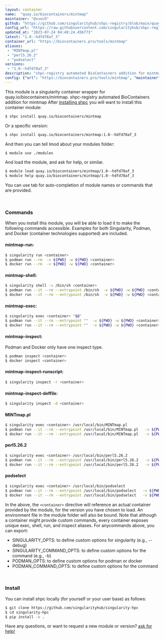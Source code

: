 ```yaml
---
layout: container
name:  "quay.io/biocontainers/mintmap"
maintainer: "@vsoch"
github: "https://github.com/singularityhub/shpc-registry/blob/main/quay.io/biocontainers/mintmap/container.yaml"
config_url: "https://raw.githubusercontent.com/singularityhub/shpc-registry/main/quay.io/biocontainers/mintmap/container.yaml"
updated_at: "2023-07-24 04:49:24.456773"
latest: "1.0--hdfd78af_3"
container_url: "https://biocontainers.pro/tools/mintmap"
aliases:
 - "MINTmap.pl"
 - "perl5.26.2"
 - "podselect"
versions:
 - "1.0--hdfd78af_3"
description: "shpc-registry automated BioContainers addition for mintmap"
config: {"url": "https://biocontainers.pro/tools/mintmap", "maintainer": "@vsoch", "description": "shpc-registry automated BioContainers addition for mintmap", "latest": {"1.0--hdfd78af_3": "sha256:91fb1c91082ba9f9c65feb45fed1262af6fc254ef359f68341967c9e34452340"}, "tags": {"1.0--hdfd78af_3": "sha256:91fb1c91082ba9f9c65feb45fed1262af6fc254ef359f68341967c9e34452340"}, "docker": "quay.io/biocontainers/mintmap", "aliases": {"MINTmap.pl": "/usr/local/bin/MINTmap.pl", "perl5.26.2": "/usr/local/bin/perl5.26.2", "podselect": "/usr/local/bin/podselect"}}
---
```


This module is a singularity container wrapper for quay.io/biocontainers/mintmap.
shpc-registry automated BioContainers addition for mintmap
After [installing shpc](#install) you will want to install this container module:


```bash
$ shpc install quay.io/biocontainers/mintmap
```

Or a specific version:

```bash
$ shpc install quay.io/biocontainers/mintmap:1.0--hdfd78af_3
```

And then you can tell lmod about your modules folder:

```bash
$ module use ./modules
```

And load the module, and ask for help, or similar.

```bash
$ module load quay.io/biocontainers/mintmap/1.0--hdfd78af_3
$ module help quay.io/biocontainers/mintmap/1.0--hdfd78af_3
```

You can use tab for auto-completion of module names or commands that are provided.

<br>

### Commands

When you install this module, you will be able to load it to make the following commands accessible.
Examples for both Singularity, Podman, and Docker (container technologies supported) are included.

#### mintmap-run:

```bash
$ singularity run <container>
$ podman run --rm  -v ${PWD} -w ${PWD} <container>
$ docker run --rm  -v ${PWD} -w ${PWD} <container>
```

#### mintmap-shell:

```bash
$ singularity shell -s /bin/sh <container>
$ podman run --it --rm --entrypoint /bin/sh  -v ${PWD} -w ${PWD} <container>
$ docker run --it --rm --entrypoint /bin/sh  -v ${PWD} -w ${PWD} <container>
```

#### mintmap-exec:

```bash
$ singularity exec <container> "$@"
$ podman run --it --rm --entrypoint ""  -v ${PWD} -w ${PWD} <container> "$@"
$ docker run --it --rm --entrypoint ""  -v ${PWD} -w ${PWD} <container> "$@"
```

#### mintmap-inspect:

Podman and Docker only have one inspect type.

```bash
$ podman inspect <container>
$ docker inspect <container>
```

#### mintmap-inspect-runscript:

```bash
$ singularity inspect -r <container>
```

#### mintmap-inspect-deffile:

```bash
$ singularity inspect -d <container>
```


#### MINTmap.pl

```bash
$ singularity exec <container> /usr/local/bin/MINTmap.pl
$ podman run --it --rm --entrypoint /usr/local/bin/MINTmap.pl   -v ${PWD} -w ${PWD} <container> -c " $@"
$ docker run --it --rm --entrypoint /usr/local/bin/MINTmap.pl   -v ${PWD} -w ${PWD} <container> -c " $@"
```


#### perl5.26.2

```bash
$ singularity exec <container> /usr/local/bin/perl5.26.2
$ podman run --it --rm --entrypoint /usr/local/bin/perl5.26.2   -v ${PWD} -w ${PWD} <container> -c " $@"
$ docker run --it --rm --entrypoint /usr/local/bin/perl5.26.2   -v ${PWD} -w ${PWD} <container> -c " $@"
```


#### podselect

```bash
$ singularity exec <container> /usr/local/bin/podselect
$ podman run --it --rm --entrypoint /usr/local/bin/podselect   -v ${PWD} -w ${PWD} <container> -c " $@"
$ docker run --it --rm --entrypoint /usr/local/bin/podselect   -v ${PWD} -w ${PWD} <container> -c " $@"
```



In the above, the `<container>` directive will reference an actual container provided
by the module, for the version you have chosen to load. An environment file in the
module folder will also be bound. Note that although a container
might provide custom commands, every container exposes unique exec, shell, run, and
inspect aliases. For anycommands above, you can export:

 - SINGULARITY_OPTS: to define custom options for singularity (e.g., --debug)
 - SINGULARITY_COMMAND_OPTS: to define custom options for the command (e.g., -b)
 - PODMAN_OPTS: to define custom options for podman or docker
 - PODMAN_COMMAND_OPTS: to define custom options for the command

<br>

### Install

You can install shpc locally (for yourself or your user base) as follows:

```bash
$ git clone https://github.com/singularityhub/singularity-hpc
$ cd singularity-hpc
$ pip install -e .
```

Have any questions, or want to request a new module or version? [ask for help!](https://github.com/singularityhub/singularity-hpc/issues)